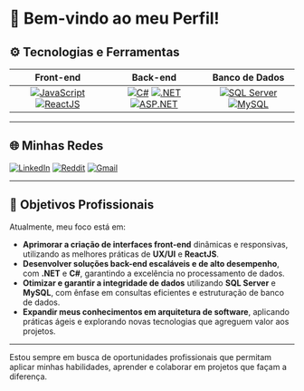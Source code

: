 # 👋 Bem-vindo ao meu Perfil!

## ⚙️ **Tecnologias e Ferramentas**

| **Front-end** | **Back-end** | **Banco de Dados** |
|:-------------:|:------------:|:------------------:|
| [![JavaScript](https://img.shields.io/badge/JavaScript-F7DF1E?style=for-the-badge&logo=javascript&logoColor=black)](https://developer.mozilla.org/en-US/docs/Web/JavaScript) [![ReactJS](https://img.shields.io/badge/ReactJS-61DAFB?style=for-the-badge&logo=react&logoColor=black)](https://reactjs.org/) | [![C#](https://img.shields.io/badge/C%23-239120?style=for-the-badge&logo=csharp&logoColor=white)](https://learn.microsoft.com/pt-br/dotnet/csharp/) [![.NET](https://img.shields.io/badge/.NET-512BD4?style=for-the-badge&logo=dotnet&logoColor=white)](https://dotnet.microsoft.com/) [![ASP.NET](https://img.shields.io/badge/ASP.NET-512BD4?style=for-the-badge&logo=dotnet&logoColor=white)](https://dotnet.microsoft.com/apps/aspnet) | [![SQL Server](https://img.shields.io/badge/SQL%20Server-CC2927?style=for-the-badge&logo=microsoftsqlserver&logoColor=white)](https://learn.microsoft.com/en-us/sql/sql-server/) [![MySQL](https://img.shields.io/badge/MySQL-4479A1?style=for-the-badge&logo=mysql&logoColor=white)](https://www.mysql.com/) |

---

## 🌐 **Minhas Redes**

[![LinkedIn](https://img.shields.io/badge/LinkedIn-0077B5?style=for-the-badge&logo=linkedin&logoColor=white)](https://linkedin.com/in/rafael-siqueira-381884153)  [![Reddit](https://img.shields.io/badge/Reddit-FF4500?style=for-the-badge&logo=reddit&logoColor=white)](https://www.reddit.com/user/rafukka)  [![Gmail](https://img.shields.io/badge/Gmail-D14836?style=for-the-badge&logo=gmail&logoColor=white)](mailto:rafaelsiqueira.98bm@gmail.com)

---

## 🎯 **Objetivos Profissionais**

Atualmente, meu foco está em:

- **Aprimorar a criação de interfaces front-end** dinâmicas e responsivas, utilizando as melhores práticas de **UX/UI** e **ReactJS**.
- **Desenvolver soluções back-end escaláveis e de alto desempenho**, com **.NET** e **C#**, garantindo a excelência no processamento de dados.
- **Otimizar e garantir a integridade de dados** utilizando **SQL Server** e **MySQL**, com ênfase em consultas eficientes e estruturação de banco de dados.
- **Expandir meus conhecimentos em arquitetura de software**, aplicando práticas ágeis e explorando novas tecnologias que agreguem valor aos projetos.

---

Estou sempre em busca de oportunidades profissionais que permitam aplicar minhas habilidades, aprender e colaborar em projetos que façam a diferença.

